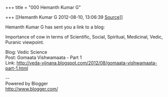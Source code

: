 +++
title = "000 Hemanth Kumar G"

+++
[[Hemanth Kumar G	2012-08-10, 13:06:39 [Source](https://groups.google.com/g/bvparishat/c/Slnh1BQAOGI)]]



Hemanth Kumar G has sent you a link to a blog:  
  
Importance of cow in terms of Scientific, Social, Spiritual, Medicinal, Vedic, Puranic viewpoint.  
  
Blog: Vedic Science  
Post: Gomaata Vishwamaata - Part 1  
Link: <http://veda-vijnana.blogspot.com/2012/08/gomaata-vishwamaata-part-1.html>  
  
--  
Powered by Blogger  
<http://www.blogger.com/>  

